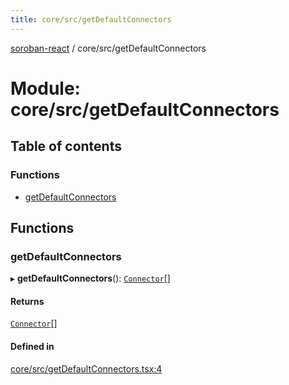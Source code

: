 ```yaml
---
title: core/src/getDefaultConnectors
---
```

[soroban-react](../README.md) / core/src/getDefaultConnectors

# Module: core/src/getDefaultConnectors

## Table of contents

### Functions

- [getDefaultConnectors](core_src_getDefaultConnectors.md#getdefaultconnectors)

## Functions

### getDefaultConnectors

▸ **getDefaultConnectors**(): [`Connector`](types_src.md#connector)[]

#### Returns

[`Connector`](types_src.md#connector)[]

#### Defined in

[core/src/getDefaultConnectors.tsx:4](https://github.com/mauroepce/soroban-react/blob/546de55/packages/core/src/getDefaultConnectors.tsx#L4)
